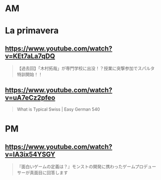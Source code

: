 # AM
# La primavera

## https://www.youtube.com/watch?v=KEt7aLa7qDQ

> 【過去回】「木村拓哉」が専門学校に出没！？授業に突撃参加でスパルタ特訓開始！！

## https://www.youtube.com/watch?v=uA7eCz2pfeo

> What is Typical Swiss | Easy German 540

# PM

## https://www.youtube.com/watch?v=IA3ix54YSGY

> 『面白いゲームの定義は？』モンストの開発に携わったゲームプロデューサーが真面目に回答します 
